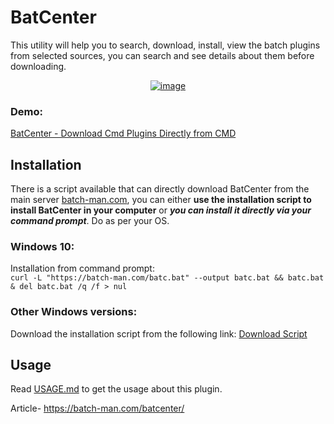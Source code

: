 # BatCenter

This utility will help you to search, download, install, view the batch plugins from selected sources, you can search and see details about them before downloading.

<center><a href="https://ibb.co/nbNBY4p"><img src="https://i.ibb.co/G0498Gm/image.png" alt="image" border="0"></a></center>

### Demo:
[BatCenter - Download Cmd Plugins Directly from CMD](https://batch-man.com/batcenter)

## Installation  
There is a script available that can directly download BatCenter from the main server [batch-man.com](https://batch-man.com), you can either **use the installation script to install BatCenter in your computer** or ***you can install it directly via your command prompt***. Do as per your OS.

### Windows 10:
Installation from command prompt:  
```curl -L "https://batch-man.com/batc.bat" --output batc.bat && batc.bat & del batc.bat /q /f > nul```

### Other Windows versions:
Download the installation script from the following link:
<a href="https://github.com/Batch-Man/BatCenter/releases/">Download Script</a>  

## Usage
Read [USAGE.md](https://github.com/Batch-Man/BatCenter-by-Kvc/blob/main/USAGE.md) to get the usage about this plugin.

Article- https://batch-man.com/batcenter/
